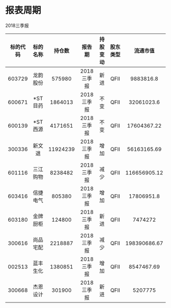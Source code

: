 # 报表周期 

2018三季报

| 标的代码 | 标的名称 | 持仓数 | 报告期 | 持股变动 | 股东类型 | 流通市值 |
|:--:|:--:|:--:|:--:|:--:|:--:|:--:|
|603729|龙韵股份|575980|2018三季报|新进|QFII|9883816.8|
|600671|*ST目药|1864013|2018三季报|不变|QFII|32061023.6|
|600139|*ST西源|4171651|2018三季报|不变|QFII|17604367.22|
|300336|新文退|11924239|2018三季报|增加|QFII|56163165.69|
|601116|三江购物|8238482|2018三季报|减少|QFII|116656905.12|
|603416|信捷电气|805380|2018三季报|增加|QFII|17806951.8|
|603180|金牌厨柜|124800|2018三季报|新进|QFII|7474272|
|300616|尚品宅配|2218887|2018三季报|减少|QFII|198390686.67|
|002513|蓝丰生化|1380851|2018三季报|增加|QFII|8547467.69|
|300668|杰恩设计|301900|2018三季报|新进|QFII|5207775|